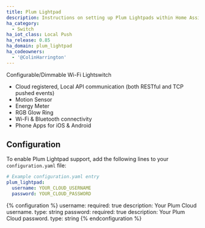 ```yaml
---
title: Plum Lightpad
description: Instructions on setting up Plum Lightpads within Home Assistant.
ha_category:
  - Switch
ha_iot_class: Local Push
ha_release: 0.85
ha_domain: plum_lightpad
ha_codeowners:
  - '@ColinHarrington'
---
```


Configurable/Dimmable Wi-Fi Lightswitch
- Cloud registered, Local API communication (both RESTful and TCP pushed events)
- Motion Sensor
- Energy Meter
- RGB Glow Ring
- Wi-Fi & Bluetooth connectivity
- Phone Apps for iOS & Android

## Configuration

To enable Plum Lightpad support, add the following lines to your `configuration.yaml` file:

```yaml
# Example configuration.yaml entry
plum_lightpad:
  username: YOUR_CLOUD_USERNAME
  password: YOUR_CLOUD_PASSWORD
```

{% configuration %}
username:
  required: true
  description: Your Plum Cloud username.
  type: string
password:
  required: true
  description: Your Plum Cloud password.
  type: string
{% endconfiguration %}
